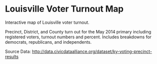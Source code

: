 Louisville Voter Turnout Map
============================

Interactive map of Louisville voter turnout.

Precinct, District, and County turn out for the May 2014 primary including registered voters, turnout numbers and percent. Includes breakdowns for democrats, republicans, and independents.

Source Data:
http://data.civicdataalliance.org/dataset/ky-voting-precinct-results
